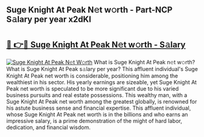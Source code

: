 ## Suge Knight At Peak N𝚎t w𝚘rth - Part-NCP S𝚊lary per year x2dKl

# <h2><a href="http://gc3lxj.nevu.top/?p=Suge+Knight+At+Peak">🔗 👉🔴 Suge Knight At Peak N𝚎t w𝚘rth - S𝚊lary</a></h2>

[![Suge Knight At Peak N𝚎t W𝚘rth](https://i.imgur.com/Oavwk0R.jpeg)](http://gc3lxj.nevu.top/?p=Suge+Knight+At+Peak)
What is Suge Knight At Peak n𝚎t w𝚘rth? What is Suge Knight At Peak s𝚊lary per year?
This affluent individual's Suge Knight At Peak net worth is considerable, positioning him among the wealthiest in his sector. His yearly earnings are sizeable, yet Suge Knight At Peak net worth is speculated to be more significant due to his varied business pursuits and real estate possessions. This wealthy man, with a Suge Knight At Peak net worth among the greatest globally, is renowned for his astute business sense and financial expertise. This affluent individual, whose Suge Knight At Peak net worth is in the billions and who earns an impressive salary, is a prime demonstration of the might of hard labor, dedication, and financial wisdom.

